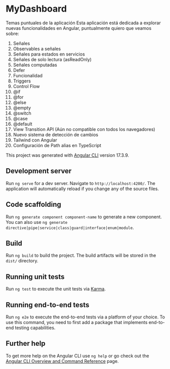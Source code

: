 # MyDashboard

Temas puntuales de la aplicación
Esta aplicación está dedicada a explorar nuevas funcionalidades en Angular, puntualmente quiero que veamos sobre:

1. Señales
2. Observables a señales
3. Señales para estados en servicios
4. Señales de solo lectura (asReadOnly)
5. Señales computadas
6. Defer
7. Funcionalidad
8. Triggers
9. Control Flow
10. @if
11. @for
12. @else
13. @empty
14. @switch
15. @case
16. @default
17. View Transition API (Aún no compatible con todos los navegadores)
18. Nuevo sistema de detección de cambios
19. Tailwind con Angular
20. Configuración de Path alias en TypeScript

This project was generated with [Angular CLI](https://github.com/angular/angular-cli) version 17.3.9.

## Development server

Run `ng serve` for a dev server. Navigate to `http://localhost:4200/`. The application will automatically reload if you change any of the source files.

## Code scaffolding

Run `ng generate component component-name` to generate a new component. You can also use `ng generate directive|pipe|service|class|guard|interface|enum|module`.

## Build

Run `ng build` to build the project. The build artifacts will be stored in the `dist/` directory.

## Running unit tests

Run `ng test` to execute the unit tests via [Karma](https://karma-runner.github.io).

## Running end-to-end tests

Run `ng e2e` to execute the end-to-end tests via a platform of your choice. To use this command, you need to first add a package that implements end-to-end testing capabilities.

## Further help

To get more help on the Angular CLI use `ng help` or go check out the [Angular CLI Overview and Command Reference](https://angular.io/cli) page.
